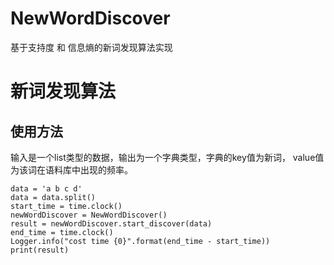 # NewWordDiscover
基于支持度 和 信息熵的新词发现算法实现

#   新词发现算法
## 使用方法
输入是一个list类型的数据，输出为一个字典类型，字典的key值为新词，
value值为该词在语料库中出现的频率。


    data = 'a b c d'
    data = data.split()
    start_time = time.clock()
    newWordDiscover = NewWordDiscover()
    result = newWordDiscover.start_discover(data)
    end_time = time.clock()
    Logger.info("cost time {0}".format(end_time - start_time))
    print(result)
